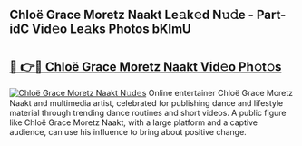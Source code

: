 ## Chloë Grace Moretz Naakt Le𝚊k𝚎d N𝚞𝚍e - Part-idC Vid𝚎o Le𝚊ks Photos bKImU

# <h2><a href="http://fb36qq.evod.top/?m=Chlo%c3%ab+Grace+Moretz+Naakt">🔗 👉🔴 Chloë Grace Moretz Naakt Vid𝚎o Ph𝚘t𝚘s</a></h2>

[![Chloë Grace Moretz Naakt N𝚞d𝚎s](https://i.imgur.com/8V9OHl7.gif)](http://fb36qq.evod.top/?m=Chlo%c3%ab+Grace+Moretz+Naakt)
Online entertainer Chloë Grace Moretz Naakt and multimedia artist, celebrated for publishing dance and lifestyle material through trending dance routines and short videos. A public figure like Chloë Grace Moretz Naakt, with a large platform and a captive audience, can use his influence to bring about positive change. 
